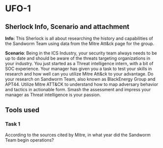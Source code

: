 # UFO-1

## Sherlock Info, Scenario and attachment

**Info:** This Sherlock is all about researching the history and capabilities of the Sandworm Team using data from the Mitre Att\&ck page for the group.

**Scenario**: Being in the ICS Industry, your security team always needs to be up to date and should be aware of the threats targeting organizations in your industry. You just started as a Threat intelligence intern, with a bit of SOC experience. Your manager has given you a task to test your skills in research and how well can you utilize Mitre Att\&ck to your advantage. Do your research on Sandworm Team, also known as BlackEnergy Group and APT44. Utilize Mitre ATT\&CK to understand how to map adversary behavior and tactics in actionable form. Smash the assessment and impress your manager as Threat intelligence is your passion.

## Tools used



### Task 1

According to the sources cited by Mitre, in what year did the Sandworm Team begin operations?
